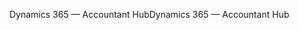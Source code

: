 <span data-ttu-id="94d2a-101">Dynamics 365 — Accountant Hub</span><span class="sxs-lookup"><span data-stu-id="94d2a-101">Dynamics 365 — Accountant Hub</span></span>
